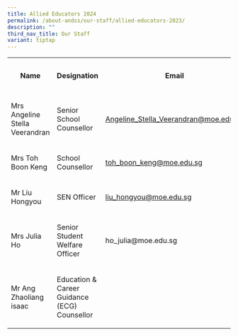 ```yaml
---
title: Allied Educators 2024
permalink: /about-andss/our-staff/allied-educators-2023/
description: ""
third_nav_title: Our Staff
variant: tiptap
---
```

<table><tbody><tr><th rowspan="1" colspan="1"><p>Name</p></th><th rowspan="1" colspan="1"><p>Designation</p></th><th rowspan="1" colspan="1"><p>Email</p></th><th rowspan="1" colspan="1"><p>Ext Number</p></th></tr><tr><td rowspan="1" colspan="1"><p>Mrs Angeline Stella Veerandran</p></td><td rowspan="1" colspan="1"><p>Senior School Counsellor</p></td><td rowspan="1" colspan="1"><p><a href="mailto:Angeline_Stella_Veerandran@moe.edu.sg" rel="noopener noreferrer nofollow" target="_blank">Angeline_Stella_Veerandran@moe.edu.sg</a></p></td><td rowspan="1" colspan="1"><p>377</p></td></tr><tr><td rowspan="1" colspan="1"><p>Mrs Toh Boon Keng</p></td><td rowspan="1" colspan="1"><p>School Counsellor</p></td><td rowspan="1" colspan="1"><p><a href="mailto:toh_boon_keng@moe.edu.sg" rel="noopener noreferrer nofollow" target="_blank">toh_boon_keng@moe.edu.sg</a></p></td><td rowspan="1" colspan="1"><p>215</p></td></tr><tr><td rowspan="1" colspan="1"><p>Mr Liu Hongyou</p></td><td rowspan="1" colspan="1"><p>SEN Officer</p></td><td rowspan="1" colspan="1"><p><a href="mailto:liu_hongyou@moe.edu.sg" rel="noopener noreferrer nofollow" target="_blank">liu_hongyou@moe.edu.sg</a></p></td><td rowspan="1" colspan="1"><p>376</p></td></tr><tr><td rowspan="1" colspan="1"><p>Mrs Julia Ho</p></td><td rowspan="1" colspan="1"><p>Senior Student Welfare Officer</p></td><td rowspan="1" colspan="1"><p><a rel="noopener noreferrer nofollow" target="_blank">ho_julia@moe.edu.sg</a></p></td><td rowspan="1" colspan="1"><p>328</p></td></tr><tr><td rowspan="1" colspan="1"><p>Mr Ang Zhaoliang isaac</p></td><td rowspan="1" colspan="1"><p>Education &amp; Career Guidance (ECG) Counsellor</p></td><td rowspan="1" colspan="1"><p></p></td><td rowspan="1" colspan="1"><p></p></td></tr></tbody></table><p></p>